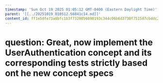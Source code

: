 ```yaml
---
timestamp: 'Sun Oct 19 2025 01:05:12 GMT-0400 (Eastern Daylight Time)'
parent: '[[../20251019_010512.56841c14.md]]'
content_id: ff1e5dfe73a8bfc1b3f7320056890193c344c06b6d3730f7515d7cbddc2c736f
---
```


# question: Great, now implement the UserAuthentication concept and its corresponding tests strictly based ont he new concept specs

